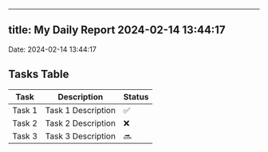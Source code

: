
---
title: My Daily Report 2024-02-14 13:44:17
---

Date: 2024-02-14 13:44:17

## Tasks Table

| Task | Description | Status |
|------|-------------|--------|
| Task 1 | Task 1 Description | ✅ |
| Task 2 | Task 2 Description | ❌ |
| Task 3 | Task 3 Description | 🔜 |
